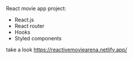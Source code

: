 React movie app project:
- React.js
- React router
- Hooks
- Styled components

take a look https://reactivemoviearena.netlify.app/

